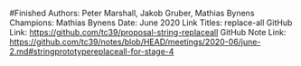 #Finished
Authors: Peter Marshall, Jakob Gruber, Mathias Bynens
Champions: Mathias Bynens
Date: June 2020
Link Titles: replace-all
GitHub Link: https://github.com/tc39/proposal-string-replaceall
GitHub Note Link: https://github.com/tc39/notes/blob/HEAD/meetings/2020-06/june-2.md#stringprototypereplaceall-for-stage-4
